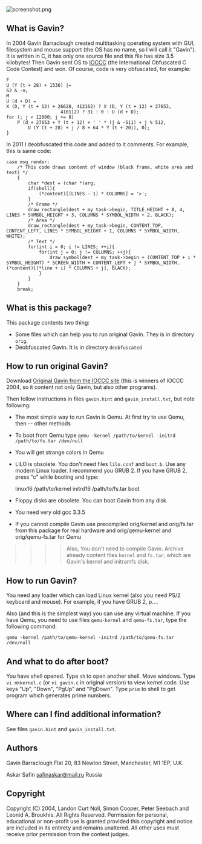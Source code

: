 ![screenshot.png](https://github.com/safinaskar/gavin/raw/master/deobfuscated/screenshot.png)

What is Gavin?
--------------
In 2004 Gavin Barraclough created multitasking operating system with GUI, filesystem and mouse support (the OS has no name, so I will call it "Gavin").
It is written in C, it has only one source file and this file has size 3.5 kilobytes!
Then Gavin sent OS to [IOCCC](http://www.ioccc.org/) (the International Obfuscated C Code Contest) and won. Of course, code is very obfuscated, for example:

	F
	U (Y (t + 28) + 1536) |=
	62 & -n;
	M
	U (d + D) =
	X (D, Y (t + 12) + 26628, 412162) ? X (D, Y (t + 12) + 27653,
						410112) ? 31 : 0 : U (d + D);
	for (; j < 12800; j += 8)
		P (d + 27653 + Y (t + 12) + ' ' * (j & ~511) + j % 512,
			U (Y (t + 28) + j / 8 + 64 * Y (t + 20)), 0);
	}

In 2011 I deobfuscated this code and added to it comments. For example, this is same code:

	case msg_render:
		/* This code draws content of window (black frame, white area and text) */
		{
			char *dest = (char *)arg;
			if(shell){
				(*content)[(LINES - 1) * COLUMNS] = '>';
			}
			/* Frame */
			draw_rectangle(dest + my_task->begin, TITLE_HEIGHT + 8, 4,            LINES * SYMBOL_HEIGHT + 3, COLUMNS * SYMBOL_WIDTH + 2, BLACK);
			/* Area */
			draw_rectangle(dest + my_task->begin, CONTENT_TOP,      CONTENT_LEFT, LINES * SYMBOL_HEIGHT + 1, COLUMNS * SYMBOL_WIDTH,     WHITE);
			/* Text */
			for(int i = 0; i != LINES; ++i){
				for(int j = 0; j != COLUMNS; ++j){
					draw_symbol(dest + my_task->begin + (CONTENT_TOP + i * SYMBOL_HEIGHT) * SCREEN_WIDTH + CONTENT_LEFT + j * SYMBOL_WIDTH, (*content)[(*line + i) * COLUMNS + j], BLACK);
				}
			}
		}
		break;


What is this package?
---------------------
This package contents two thing:
* Some files which can help you to run original Gavin. They is in directory `orig`.
* Deobfuscated Gavin. It is in directory `deobfuscated`

How to run original Gavin?
--------------------------
Download [Original Gavin from the IOCCC site](http://www.ioccc.org/2004/2004.tar.gz) (this is winners of IOCCC 2004, so it content not only Gavin, but also other programs).

Then follow instructions in files `gavin.hint` and `gavin_install.txt`, but note following:

* The most simple way to run Gavin is Qemu. At first try to use Qemu, then -- other methods
* To boot from Qemu type `qemu -kernel /path/to/kernel -initrd /path/to/fs.tar /dev/null`
* You will get strange colors in Qemu
* LILO is obsolete. You don't need files `lilo.conf` and `boot.b`. Use any modern Linux loader. I recommend you GRUB 2. If you have GRUB 2, press "c" while booting and type:

	linux16 /path/to/kernel
	initrd16 /path/to/fs.tar
	boot

* Floppy disks are obsolete. You can boot Gavin from any disk
* You need very old gcc 3.3.5
* If you cannot compile Gavin use precompiled orig/kernel and orig/fs.tar from this package for real hardware and orig/qemu-kernel and orig/qemu-fs.tar for Qemu





>>>>Also, You don't need to compile Gavin. Archive already content files `kernel` and `fs.tar`, which are Gavin's kernel and initramfs disk.


How to run Gavin?
-----------------
You need any loader which can load Linux kernel (also you need PS/2 keyboard and mouse). For example, if you have GRUB 2, p....

Also (and this is the simplest way) you can use any virtual machine. If you have Qemu, you need to use files `qemu-kernel` and `qemu-fs.tar`, type the following command:

	qemu -kernel /path/to/qemu-kernel -initrd /path/to/qemu-fs.tar /dev/null


And what to do after boot?
--------------------------
You have shell opened. Type `sh` to open another shell. Move windows. Type `vi mkkernel.c` (or `vi gavin.c` in original version) to view kernel code.
Use keys "Up", "Down", "PgUp" and "PgDown". Type `prim` to shell to get program which generates prime numbers.


Where can I find additional information?
----------------------------------------
See files `gavin.hint` and `gavin_install.txt`.

>>>>>>

Authors
-------
Gavin Barraclough
Flat 20, 83 Newton Street,
Manchester,
M1 1EP,
U.K.

Askar Safin <safinaskar@mail.ru>
Russia


Copyright
---------
Copyright (C) 2004, Landon Curt Noll, Simon Cooper, Peter Seebach
and Leonid A. Broukhis. All Rights Reserved. Permission for personal,
educational or non-profit use is granted provided this copyright and
notice are included in its entirety and remains unaltered.  All other
uses must receive prior permission from the contest judges.
